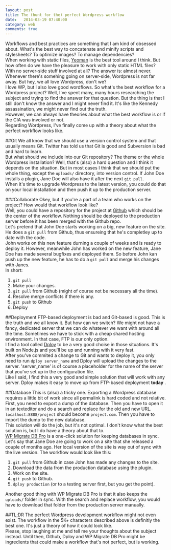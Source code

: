 ```yaml
---
layout: post
title: The (hunt for the) perfect Wordpress workflow
date:   2014-03-19 07:40:00
category: web
comments: true
---
```


Workflows and best practices are something that I am kind of obsessed about.  What's the best way to concatenate and minify scripts and stylesheets? To optimize images? To manage dependencies?  
When working with static files, [Yeoman](http://yeoman.io) is the best tool around I think. But how often do we have the pleasure to work with only static HTML files? With no server-side stuff involved at all? The answer is: almost never.  
Whenever there's somehing going on server-side, Wordpress is not far away. But hey, we all love Wordpress, don't we?  
I love WP, but I also love good wordflows. So what's the best workflow for a Wordpress project? Well, I've spent many, many hours researching the subject and trying to find the answer for that question. But the thing is that I still don't know the answer and I might never find it.  It's like the Kennedy assassination, we might never find out the truth.  
However, we can always have theories about what the best workflow is or if the CIA was involved or not.  
Regarding Wordpress, I've finally come up with a theory about what the perfect workflow looks like.

##Git
We all know that we should use a version control system and that usually means Git. Twitter has told us that Git is good and Subversion is bad and hard to learn.  
But what should we include into our Git repository? The theme or the whole Wordpress installation? Well, that's (also) a hard question and I think it depends on the situation. But in most cases I think that we should put the whole thing, except the ``uploads/`` directory, into version control. If John Doe installs a plugin, Jane Doe will also have it after the next ``git pull``.  
When it's time to upgrade Wordpress to the latest version, you could do that on your local installation and then push it up to the production server.  

###Collaborate
Okey, but if you're a part of a team who works on the project? How would that workflow look like?  
Well, you could have a repository for the project at [Github](http://www.github.com) which should be the center of the workflow. Nothing should be deployed to the production server before it has been merged with the Github repo.  
Let's pretend that John Doe starts working on a big, new feature on the site. He does a ``git pull`` from Github, thus ensureing that he's completley up to date with the code.  
John works on this new feature durning a couple of weeks and is ready to deploy it. However, meanwhile John has worked on the new feature, Jane Doe has made several bugfixes and deployed them. So before John kan push up the new feature, he has to do a ``git pull`` and merge his changes with Janes.  
In short:  

1. ``git pull``
2. Make your changes.
3. ``git pull`` from Github (might of course not be necessary all the time).
4. Resolve merge conflicts if there is any.
5. ``git push`` to Github
6. Deploy

##Deployment
FTP-based deployment is bad and Git-based is good. This is the truth and we all know it. But how can we switch? We might not have a fancy, dedicated server that we can do whatever we want with around all the time. Sometimes we have to stick with a cheap shared hosting environment. In that case, FTP is our only option.  
I find a tool called [Dploy](http://leanmeanfightingmachine.github.io/dploy/) to be a very good choise in those situations. It's built on Node.js and you'll be up and running with it very fast.  
After you've commited a change to Git and wants to deploy it, you only need to run ``dploy server_name`` and Dploy will upload the changes to the server. 'server_name' is of course a placeholder for the name of the server that you've set up in the configuration file.  
Like I said, I find this a very good and simple solution that will work with any server. Dploy makes it easy to move up from FTP-based deployment **today** .

##Database
This is (also) a tricky one. Exporting a Wordpress database requires a little bit of work since all permalink is hard coded and not relative.  
First, you need to export a dump of the database. Then you have to open it in an texteditor and do a search and replace for the old and new URL. ``localhost:8888/project`` should become ``project.com``.  Then you have to import the dump to the new database.  
This solution will do the job, but it's not optimal. I don't know what the best solution is, but I do have a theory about that to.  
[WP Migrate DB Pro](https://deliciousbrains.com/wp-migrate-db-pro/) is a one-click solution for keeping databases in sync.  
Let's say that Jane Doe are going to work on a site that she released a couple of months ago. Her local version of the site is way out of sync with the live version. The workflow would look like this:

1. ``git pull`` from Github in case John has made any changes to the site.
2. Download the data from the production database using the plugin.
3. Work on the site.
4. ``git push`` to Github.
5. ``dploy production`` (or to a testing server first, but you get the point).

Another good thing with WP Migrate DB Pro is that it also keeps the ``uploads/`` folder in sync. With the search and replace workflow, you would have to download that folder from the production server manually.  

##TL;DR
The perfect Wordpress development workflow might not even exist. The workflow in the 5K+ characters described above is definitly the best one. It's just a theory of how it could look like.  
Please, stop laughing at me and tell me your thoughts about the subject instead. Until then, Github, Dploy and WP Migrate DB Pro might be ingredients that could make a workflow that's not perfect, but is working. 